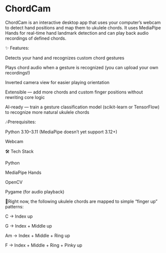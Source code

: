 # ChordCam
ChordCam is an interactive desktop app that uses your computer’s webcam to detect hand positions and map them to ukulele chords. It uses MediaPipe Hands for real-time hand landmark detection and can play back audio recordings of defined chords.

✨ Features:

Detects your hand and recognizes custom chord gestures

Plays chord audio when a gesture is recognized (you can upload your own recordings!)

Inverted camera view for easier playing orientation

Extensible — add more chords and custom finger positions without rewriting core logic

AI-ready — train a gesture classification model (scikit-learn or TensorFlow) to recognize more natural ukulele chords




🎶Prerequisites:

Python 3.10–3.11 (MediaPipe doesn’t yet support 3.12+)

Webcam



🛠️ Tech Stack

Python

MediaPipe Hands

OpenCV

Pygame (for audio playback)




🎸Right now, the following ukulele chords are mapped to simple “finger up” patterns:

C → Index up

G → Index + Middle up

Am → Index + Middle + Ring up

F → Index + Middle + Ring + Pinky up

